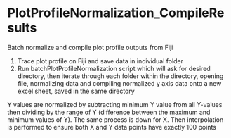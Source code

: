 # PlotProfileNormalization_CompileResults

Batch normalize and compile plot profile outputs from Fiji

1. Trace plot profile on Fiji and save data in individual folder
2. Run batchPlotProfileNormalization script which will ask for desired directory, then iterate through each folder within the directory, opening file, normalizing data and compiling normalized y axis data onto a new excel sheet, saved in the same directory

Y values are normalized by subtracting minimum Y value from all Y-values then dividing by the range of Y (difference between the maximum and minimum values of Y). The same process is down for X. Then interpolation is performed to ensure both X and Y data points have exactly 100 points
